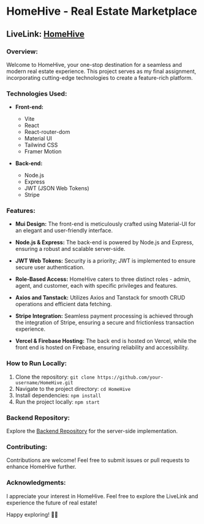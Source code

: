 # HomeHive - Real Estate Marketplace

## LiveLink: [HomeHive](https://homehive-84c83.web.app/)

### Overview:

Welcome to HomeHive, your one-stop destination for a seamless and modern real estate experience. This project serves as my final assignment, incorporating cutting-edge technologies to create a feature-rich platform.

### Technologies Used:

- **Front-end:**
  - Vite
  - React
  - React-router-dom
  - Material UI
  - Tailwind CSS
  - Framer Motion

- **Back-end:**
  - Node.js
  - Express
  - JWT (JSON Web Tokens)
  - Stripe

### Features:

- **Mui Design:** The front-end is meticulously crafted using Material-UI for an elegant and user-friendly interface.
  
- **Node.js & Express:** The back-end is powered by Node.js and Express, ensuring a robust and scalable server-side.

- **JWT Web Tokens:** Security is a priority; JWT is implemented to ensure secure user authentication.

- **Role-Based Access:** HomeHive caters to three distinct roles - admin, agent, and customer, each with specific privileges and features.

- **Axios and Tanstack:** Utilizes Axios and Tanstack for smooth CRUD operations and efficient data fetching.

- **Stripe Integration:** Seamless payment processing is achieved through the integration of Stripe, ensuring a secure and frictionless transaction experience.

- **Vercel & Firebase Hosting:** The back end is hosted on Vercel, while the front end is hosted on Firebase, ensuring reliability and accessibility.

### How to Run Locally:

1. Clone the repository: `git clone https://github.com/your-username/HomeHive.git`
2. Navigate to the project directory: `cd HomeHive`
3. Install dependencies: `npm install`
4. Run the project locally: `npm start`

### Backend Repository:

Explore the [Backend Repository](https://github.com/tawhid-choudhury/home-hive-Real-estate-website-server) for the server-side implementation.

### Contributing:

Contributions are welcome! Feel free to submit issues or pull requests to enhance HomeHive further.


### Acknowledgments:

I appreciate your interest in HomeHive. Feel free to explore the LiveLink and experience the future of real estate!

Happy exploring! 🏡✨
